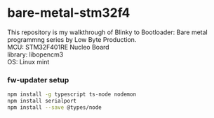 # bare-metal-stm32f4
This repository is my walkthrough of Blinky to Bootloader: Bare metal programmng series
by Low Byte Production.  
MCU: STM32F401RE Nucleo Board  
library: libopencm3  
OS: Linux mint  

### fw-updater setup

```bash
npm install -g typescript ts-node nodemon
npm install serialport
npm install --save @types/node
```

